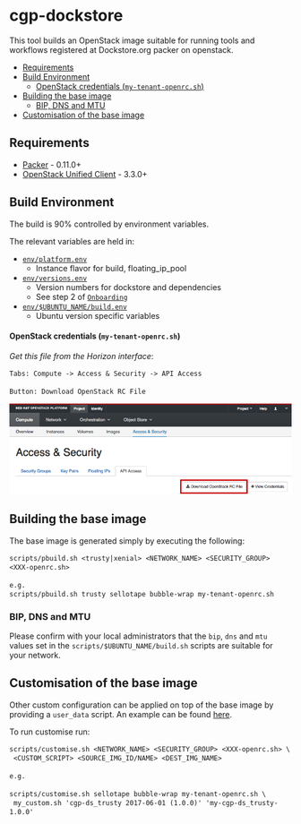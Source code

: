 # cgp-dockstore

This tool builds an OpenStack image suitable for running tools and workflows registered
at Dockstore.org packer on openstack.

* [Requirements](#requirements)
* [Build Environment](#build-environment)
  * [OpenStack credentials (`my-tenant-openrc.sh`)](#openstack-credentials-my-tenant-openrcsh)
* [Building the base image](#building-the-base-image)
  * [BIP, DNS and MTU](#bip-dns-and-mtu)
* [Customisation of the base image](#customisation-of-the-base-image)

## Requirements

* [Packer](https://www.packer.io/) - 0.11.0+
* [OpenStack Unified Client](https://docs.openstack.org/user-guide/common/cli-overview.html#unified-command-line-client) - 3.3.0+

## Build Environment

The build is 90% controlled by environment variables.

The relevant variables are held in:

* [`env/platform.env`](/env/platform.env)
  * Instance flavor for build, floating_ip_pool
* [`env/versions.env`](/env/versions.env)
  * Version numbers for dockstore and dependencies
  * See step 2 of [`Onboarding`](https://dockstore.org/onboarding)
* [`env/$UBUNTU_NAME/build.env`](/env/trusty/build.env)
  * Ubuntu version specific variables

#### OpenStack credentials (`my-tenant-openrc.sh`)

_Get this file from the Horizon interface_:

```
Tabs: Compute -> Access & Security -> API Access

Button: Download OpenStack RC File
```

![Horizon interface image](/images/HorizonRCfile.png)

## Building the base image

The base image is generated simply by executing the following:

```
scripts/pbuild.sh <trusty|xenial> <NETWORK_NAME> <SECURITY_GROUP> <XXX-openrc.sh>

e.g.
scripts/pbuild.sh trusty sellotape bubble-wrap my-tenant-openrc.sh
```

### BIP, DNS and MTU

Please confirm with your local administrators that the `bip`, `dns` and `mtu` values
set in the `scripts/$UBUNTU_NAME/build.sh` scripts are suitable for your network.

## Customisation of the base image

Other custom configuration can be applied on top of the base image by providing a `user_data` script.  An
example can be found [here](/examples/user_data.sh).

To run customise run:

```
scripts/customise.sh <NETWORK_NAME> <SECURITY_GROUP> <XXX-openrc.sh> \
 <CUSTOM_SCRIPT> <SOURCE_IMG_ID/NAME> <DEST_IMG_NAME>

e.g.

scripts/customise.sh sellotape bubble-wrap my-tenant-openrc.sh \
 my_custom.sh 'cgp-ds_trusty 2017-06-01 (1.0.0)' 'my-cgp-ds_trusty-1.0.0'
```
